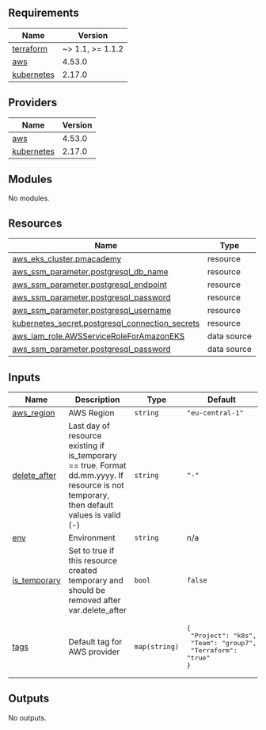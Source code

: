<!-- BEGIN_TF_DOCS -->
## Requirements

| Name | Version |
|------|---------|
| <a name="requirement_terraform"></a> [terraform](#requirement\_terraform) | ~> 1.1, >= 1.1.2 |
| <a name="requirement_aws"></a> [aws](#requirement\_aws) | 4.53.0 |
| <a name="requirement_kubernetes"></a> [kubernetes](#requirement\_kubernetes) | 2.17.0 |

## Providers

| Name | Version |
|------|---------|
| <a name="provider_aws"></a> [aws](#provider\_aws) | 4.53.0 |
| <a name="provider_kubernetes"></a> [kubernetes](#provider\_kubernetes) | 2.17.0 |

## Modules

No modules.

## Resources

| Name | Type |
|------|------|
| [aws_eks_cluster.pmacademy](https://registry.terraform.io/providers/hashicorp/aws/4.53.0/docs/resources/eks_cluster) | resource |
| [aws_ssm_parameter.postgresql_db_name](https://registry.terraform.io/providers/hashicorp/aws/4.53.0/docs/resources/ssm_parameter) | resource |
| [aws_ssm_parameter.postgresql_endpoint](https://registry.terraform.io/providers/hashicorp/aws/4.53.0/docs/resources/ssm_parameter) | resource |
| [aws_ssm_parameter.postgresql_password](https://registry.terraform.io/providers/hashicorp/aws/4.53.0/docs/resources/ssm_parameter) | resource |
| [aws_ssm_parameter.postgresql_username](https://registry.terraform.io/providers/hashicorp/aws/4.53.0/docs/resources/ssm_parameter) | resource |
| [kubernetes_secret.postgresql_connection_secrets](https://registry.terraform.io/providers/hashicorp/kubernetes/2.17.0/docs/resources/secret) | resource |
| [aws_iam_role.AWSServiceRoleForAmazonEKS](https://registry.terraform.io/providers/hashicorp/aws/4.53.0/docs/data-sources/iam_role) | data source |
| [aws_ssm_parameter.postgresql_password](https://registry.terraform.io/providers/hashicorp/aws/4.53.0/docs/data-sources/ssm_parameter) | data source |

## Inputs

| Name | Description | Type | Default | Required |
|------|-------------|------|---------|:--------:|
| <a name="input_aws_region"></a> [aws\_region](#input\_aws\_region) | AWS Region | `string` | `"eu-central-1"` | no |
| <a name="input_delete_after"></a> [delete\_after](#input\_delete\_after) | Last day of resource existing if is\_temporary == true. Format dd.mm.yyyy. If resource is not temporary, then default values is valid (-) | `string` | `"-"` | no |
| <a name="input_env"></a> [env](#input\_env) | Environment | `string` | n/a | yes |
| <a name="input_is_temporary"></a> [is\_temporary](#input\_is\_temporary) | Set to true if this resource created temporary and should be removed after var.delete\_after | `bool` | `false` | no |
| <a name="input_tags"></a> [tags](#input\_tags) | Default tag for AWS provider | `map(string)` | <pre>{<br>  "Project": "k8s",<br>  "Team": "group7",<br>  "Terraform": "true"<br>}</pre> | no |

## Outputs

No outputs.
<!-- END_TF_DOCS -->